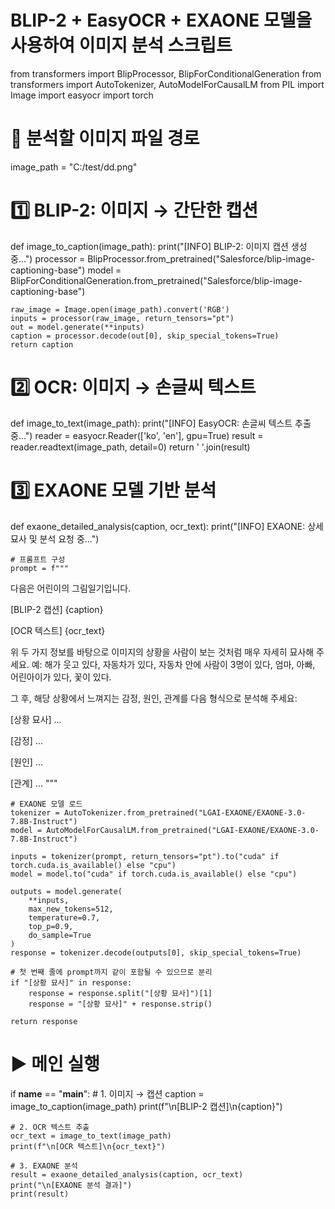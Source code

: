 # BLIP-2 + EasyOCR + EXAONE 모델을 사용하여 이미지 분석 스크립트

from transformers import BlipProcessor, BlipForConditionalGeneration
from transformers import AutoTokenizer, AutoModelForCausalLM
from PIL import Image
import easyocr
import torch

# 🔷 분석할 이미지 파일 경로
image_path = "C:/test/dd.png"

# 1️⃣ BLIP-2: 이미지 → 간단한 캡션
def image_to_caption(image_path):
    print("[INFO] BLIP-2: 이미지 캡션 생성 중...")
    processor = BlipProcessor.from_pretrained("Salesforce/blip-image-captioning-base")
    model = BlipForConditionalGeneration.from_pretrained("Salesforce/blip-image-captioning-base")

    raw_image = Image.open(image_path).convert('RGB')
    inputs = processor(raw_image, return_tensors="pt")
    out = model.generate(**inputs)
    caption = processor.decode(out[0], skip_special_tokens=True)
    return caption

# 2️⃣ OCR: 이미지 → 손글씨 텍스트
def image_to_text(image_path):
    print("[INFO] EasyOCR: 손글씨 텍스트 추출 중...")
    reader = easyocr.Reader(['ko', 'en'], gpu=True)
    result = reader.readtext(image_path, detail=0)
    return ' '.join(result)

# 3️⃣ EXAONE 모델 기반 분석
def exaone_detailed_analysis(caption, ocr_text):
    print("[INFO] EXAONE: 상세 묘사 및 분석 요청 중...")

    # 프롬프트 구성
    prompt = f"""
다음은 어린이의 그림일기입니다.

[BLIP-2 캡션]
{caption}

[OCR 텍스트]
{ocr_text}

위 두 가지 정보를 바탕으로 이미지의 상황을 사람이 보는 것처럼 매우 자세히 묘사해 주세요.
예: 해가 웃고 있다, 자동차가 있다, 자동차 안에 사람이 3명이 있다, 엄마, 아빠, 어린아이가 있다, 꽃이 있다.

그 후, 해당 상황에서 느껴지는 감정, 원인, 관계를 다음 형식으로 분석해 주세요:

[상황 묘사]
…

[감정]
…

[원인]
…

[관계]
…
"""

    # EXAONE 모델 로드
    tokenizer = AutoTokenizer.from_pretrained("LGAI-EXAONE/EXAONE-3.0-7.8B-Instruct")
    model = AutoModelForCausalLM.from_pretrained("LGAI-EXAONE/EXAONE-3.0-7.8B-Instruct")

    inputs = tokenizer(prompt, return_tensors="pt").to("cuda" if torch.cuda.is_available() else "cpu")
    model = model.to("cuda" if torch.cuda.is_available() else "cpu")

    outputs = model.generate(
        **inputs,
        max_new_tokens=512,
        temperature=0.7,
        top_p=0.9,
        do_sample=True
    )
    response = tokenizer.decode(outputs[0], skip_special_tokens=True)

    # 첫 번째 줄에 prompt까지 같이 포함될 수 있으므로 분리
    if "[상황 묘사]" in response:
        response = response.split("[상황 묘사]")[1]
        response = "[상황 묘사]" + response.strip()

    return response

# ▶️ 메인 실행
if __name__ == "__main__":
    # 1. 이미지 → 캡션
    caption = image_to_caption(image_path)
    print(f"\n[BLIP-2 캡션]\n{caption}")

    # 2. OCR 텍스트 추출
    ocr_text = image_to_text(image_path)
    print(f"\n[OCR 텍스트]\n{ocr_text}")

    # 3. EXAONE 분석
    result = exaone_detailed_analysis(caption, ocr_text)
    print("\n[EXAONE 분석 결과]")
    print(result)

